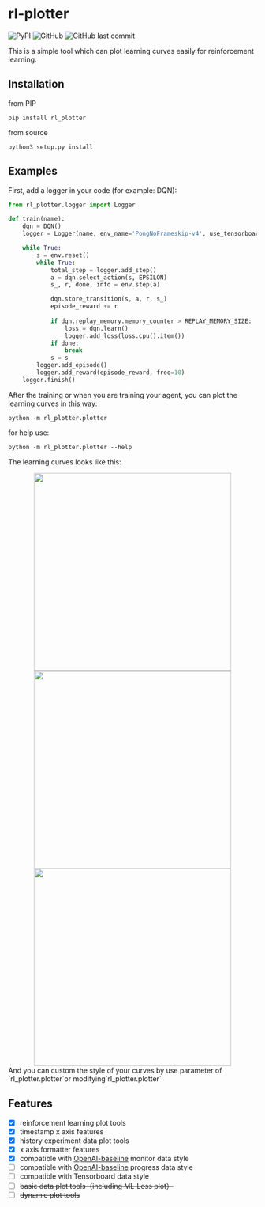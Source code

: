 # rl-plotter

![PyPI](https://img.shields.io/pypi/v/rl_plotter?style=flat-square) ![GitHub](https://img.shields.io/github/license/gxywy/rl-plotter?style=flat-square) ![GitHub last commit](https://img.shields.io/github/last-commit/gxywy/rl-plotter?style=flat-square)

 This is a simple tool which can plot learning curves easily for reinforcement learning.

## Installation

from PIP

```
pip install rl_plotter
```

from source

```
python3 setup.py install
```

## Examples

First, add a logger in your code (for example: DQN):

```python
from rl_plotter.logger import Logger

def train(name):
    dqn = DQN()
    logger = Logger(name, env_name='PongNoFrameskip-v4', use_tensorboard=False)

    while True:
        s = env.reset()
        while True:
            total_step = logger.add_step()
            a = dqn.select_action(s, EPSILON)
            s_, r, done, info = env.step(a)

            dqn.store_transition(s, a, r, s_)
            episode_reward += r
            
            if dqn.replay_memory.memory_counter > REPLAY_MEMORY_SIZE:
                loss = dqn.learn()
                logger.add_loss(loss.cpu().item())
            if done:
                break
            s = s_
        logger.add_episode()
        logger.add_reward(episode_reward, freq=10)
    logger.finish()
```

After the training or when you are training your agent, you can plot the learning curves in this way:

```
python -m rl_plotter.plotter
```
for help use:
```
python -m rl_plotter.plotter --help
```

The learning curves looks like this:
<div align="center"><img width="400" height="400" src="https://github.com/gxywy/rl-plotter/blob/master/imgs/figure_1.png?raw=true"/></div>
<div align="center"><img width="400" height="400" src="https://github.com/gxywy/rl-plotter/blob/master/imgs/figure_2.png?raw=true"/></div>
<div align="center"><img width="400" height="400" src="https://github.com/gxywy/rl-plotter/blob/master/imgs/figure_3.png?raw=true"/></div>
And you can custom the style of your curves by use parameter of `rl_plotter.plotter`or modifying`rl_plotter.plotter`

## Features
- [x] reinforcement learning plot tools
- [x] timestamp x axis features
- [x] history experiment data plot tools
- [x] x axis formatter features
- [x] compatible with [OpenAI-baseline](https://github.com/openai/baselines) monitor data style
- [ ] compatible with [OpenAI-baseline](https://github.com/openai/baselines) progress data style
- [ ] compatible with Tensorboard data style
- [ ] ~~basic data plot tools（including ML-Loss plot）~~
- [ ] ~~dynamic plot tools~~